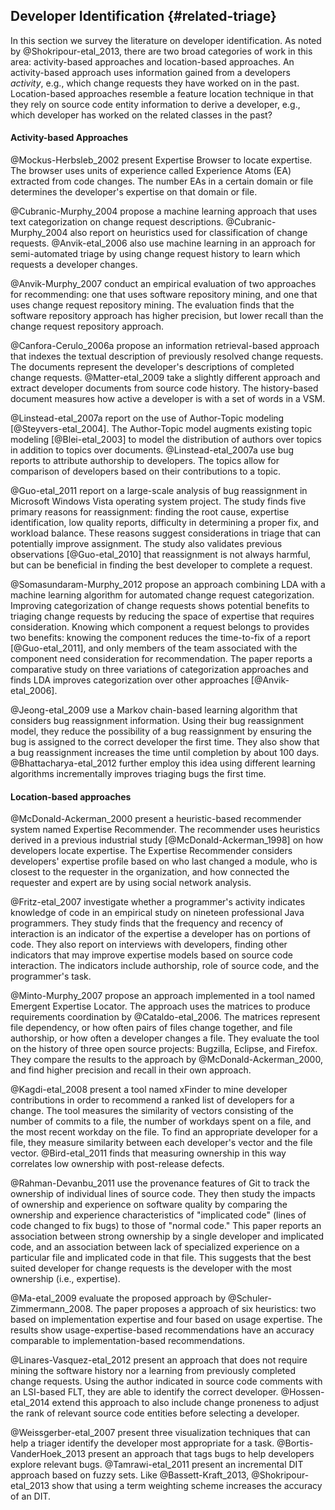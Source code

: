 ## Developer Identification {#related-triage}

In this section we survey the literature on developer identification.
As noted by @Shokripour-etal_2013, there are two broad categories of work in
this area: activity-based approaches and location-based approaches. An
activity-based approach uses information gained from a developers *activity*,
e.g., which change requests they have worked on in the past. Location-based
approaches resemble a feature location technique in that they rely on source
code entity information to derive a developer, e.g., which developer has worked
on the related classes in the past?

#### Activity-based Approaches

@Mockus-Herbsleb_2002 present Expertise Browser to locate expertise. The
browser uses units of experience called Experience Atoms (EA) extracted from
code changes. The number EAs in a certain domain or file determines the
developer's expertise on that domain or file.

@Cubranic-Murphy_2004 propose a machine learning approach that uses text
categorization on change request descriptions. @Cubranic-Murphy_2004 also
report on heuristics used for classification of change requests.
@Anvik-etal_2006 also use machine learning in an approach for semi-automated
triage by using change request history to learn which requests a developer
changes.

@Anvik-Murphy_2007 conduct an empirical evaluation of two approaches for
recommending: one that uses software repository mining, and one that uses
change request repository mining. The evaluation finds that the software
repository approach has higher precision, but lower recall than the change
request repository approach.

@Canfora-Cerulo_2006a propose an information retrieval-based approach that
indexes the textual description of previously resolved change requests. The
documents represent the developer's descriptions of completed change requests.
@Matter-etal_2009 take a slightly different approach and extract developer
documents from source code history. The history-based document measures how
active a developer is with a set of words in a VSM.

@Linstead-etal_2007a report on the use of Author-Topic modeling
[@Steyvers-etal_2004]. The Author-Topic model augments existing topic modeling
[@Blei-etal_2003] to model the distribution of authors over topics in addition
to topics over documents.  @Linstead-etal_2007a use bug reports to attribute
authorship to developers.  The topics allow for comparison of developers based
on their contributions to a topic.

@Guo-etal_2011 report on a large-scale analysis of bug reassignment in
Microsoft Windows Vista operating system project. The study finds five primary
reasons for reassignment: finding the root cause, expertise identification, low
quality reports, difficulty in determining a proper fix, and workload balance.
These reasons suggest considerations in triage that can potentially improve
assignment. The study also validates previous observations [@Guo-etal_2010]
that reassignment is not always harmful, but can be beneficial in finding the
best developer to complete a request.

@Somasundaram-Murphy_2012 propose an approach combining LDA with a machine
learning algorithm for automated change request categorization. Improving
categorization of change requests shows potential benefits to triaging change
requests by reducing the space of expertise that requires consideration.
Knowing which component a request belongs to provides two benefits: knowing the
component reduces the time-to-fix of a report [@Guo-etal_2011], and only
members of the team associated with the component need consideration for
recommendation.  The paper reports a comparative study on three variations of
categorization approaches and finds LDA improves categorization over other
approaches [@Anvik-etal_2006].

@Jeong-etal_2009 use a Markov chain-based learning algorithm that considers bug
reassignment information. Using their bug reassignment model, they reduce the
possibility of a bug reassignment by ensuring the bug is assigned to the
correct developer the first time. They also show that a bug reassignment
increases the time until completion by about 100 days. @Bhattacharya-etal_2012
further employ this idea using different learning algorithms incrementally
improves triaging bugs the first time.

#### Location-based approaches

@McDonald-Ackerman_2000 present a heuristic-based recommender system named
Expertise Recommender. The recommender uses heuristics derived in a previous
industrial study [@McDonald-Ackerman_1998] on how developers locate expertise.
The Expertise Recommender considers developers' expertise profile based on who
last changed a module, who is closest to the requester in the organization, and
how connected the requester and expert are by using social network analysis.

@Fritz-etal_2007 investigate whether a programmer's activity indicates
knowledge of code in an empirical study on nineteen professional Java
programmers. They study finds that the frequency and recency of interaction is
an indicator of the expertise a developer has on portions of code. They also
report on interviews with developers, finding other indicators that may improve
expertise models based on source code interaction. The indicators include
authorship, role of source code, and the programmer's task.

@Minto-Murphy_2007 propose an approach implemented in a tool named Emergent
Expertise Locator. The approach uses the matrices to produce requirements
coordination by @Cataldo-etal_2006. The matrices represent file dependency, or
how often pairs of files change together, and file authorship, or how often a
developer changes a file.  They evaluate the tool on the history of three open
source projects: Bugzilla, Eclipse, and Firefox. They compare the results to
the approach by @McDonald-Ackerman_2000, and find higher precision
and recall in their own approach.

@Kagdi-etal_2008 present a tool named xFinder to mine developer contributions
in order to recommend a ranked list of developers for a change. The tool
measures the similarity of vectors consisting of the number of commits to a
file, the number of workdays spent on a file, and the most recent workday on
the file. To find an appropriate developer for a file, they measure similarity
between each developer's vector and the file vector.  @Bird-etal_2011 finds
that measuring ownership in this way correlates low ownership with post-release
defects.

@Rahman-Devanbu_2011 use the provenance features of Git to track the ownership
of individual lines of source code.  They then study the impacts of ownership
and experience on software quality by comparing the ownership and experience
characteristics of "implicated code" (lines of code changed to fix bugs) to
those of "normal code." This paper reports an association between strong
ownership by a single developer and implicated code, and an association between
lack of specialized experience on a particular file and implicated code in that
file. This suggests that the best suited developer for change requests is the
developer with the most ownership (i.e., expertise).

@Ma-etal_2009 evaluate the proposed approach by @Schuler-Zimmermann_2008. The
paper proposes a approach of six heuristics: two based on implementation
expertise and four based on usage expertise. The results show
usage-expertise-based recommendations have an accuracy comparable to
implementation-based recommendations.

@Linares-Vasquez-etal_2012 present an approach that does not require mining the
software history nor a learning from previously completed change requests.
Using the author indicated in source code comments with an LSI-based FLT, they
are able to identify the correct developer. @Hossen-etal_2014 extend this
approach to also include change proneness to adjust the rank of relevant source
code entities before selecting a developer.

@Weissgerber-etal_2007 present three visualization techniques that can help a
triager identify the developer most appropriate for a task.
@Bortis-VanderHoek_2013 present an approach that tags bugs to help developers
explore relevant bugs. @Tamrawi-etal_2011 present an incremental DIT approach
based on fuzzy sets. Like @Bassett-Kraft_2013, @Shokripour-etal_2013 show that
using a term weighting scheme increases the accuracy of an DIT.
